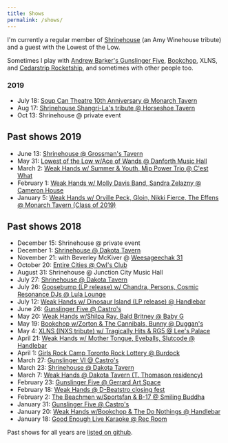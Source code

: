 ```yaml
---
title: Shows
permalink: /shows/
---
```


I'm currently a regular member of [Shrinehouse](https://www.facebook.com/shrinehouseband/) (an Amy Winehouse tribute) and a guest with the Lowest of the Low.

Sometimes I play with [Andrew Barker's Gunslinger Five](andrewbarker.bandcamp.com/album/gunslinger), [Bookchop](http://bookchop.bandcamp.com/), XLNS, and [Cedarstrip Rocketship](https://cedarstriprocketship.bandcamp.com/), and sometimes with other people too.

### 2019

- July 18: [Soup Can Theatre 10th Anniversary @ Monarch Tavern](https://www.facebook.com/events/2307737699264985/)
- Aug 17: [Shrinehouse Shangri-La's tribute @ Horseshoe Tavern](https://www.facebook.com/events/185621135726773/)
- Oct 13: Shrinehouse @ private event

## Past shows 2019

- June 13: [Shrinehouse @ Grossman's Tavern](https://www.facebook.com/events/317729169177200/)
- May 31: [Lowest of the Low w/Ace of Wands @ Danforth Music Hall](https://www.facebook.com/events/2131756887136240/2193686574276604/)
- March 2: [Weak Hands w/ Summer & Youth, Mip Power Trio @ C'est What](https://www.facebook.com/events/782724472089374/)
- February 1: [Weak Hands w/ Molly Davis Band, Sandra Zelazny @ Cameron House](https://www.facebook.com/events/308366519799844/)
- January 5: [Weak Hands w/ Orville Peck, Gloin, Nikki Fierce, The Effens @ Monarch Tavern (Class of 2019)](https://www.facebook.com/events/290911961550193/)

## Past shows 2018

- December 15: Shrinehouse @ private event
- December 1: [Shrinehouse @ Dakota Tavern](https://www.facebook.com/events/2199972020271231/)
- November 21: with Beverley McKiver @ [Weesageechak 31](https://www.nativeearth.ca/weesageechak31/)
- October 20: [Entire Cities @ Owl's Club](https://www.facebook.com/events/174739770042010/)
- August 31: Shrinehouse @ Junction City Music Hall
- July 27: [Shrinehouse @ Dakota Tavern](https://www.facebook.com/events/1835803953137082/)
- July 26: [Goosebump (LP release) w/ Chandra, Persons, Cosmic Resonance DJs @ Lula Lounge](https://www.facebook.com/events/579568395761059/)
- July 12: [Weak Hands w/ Dinosaur Island (LP release) @ Handlebar](https://www.facebook.com/events/2010153129236472/)
- June 26: [Gunslinger Five @ Castro's](https://www.facebook.com/events/2248618615350917/)
- May 20: [Weak Hands w/Shilpa Ray, Bald Britney @ Baby G](https://www.facebook.com/events/740651842807731/)
- May 19: [Bookchop w/Zorton & The Cannibals, Bunny @ Duggan's](https://www.facebook.com/events/351086032068066/)
- May 4: [XLNS (INXS tribute) w/ Tragically Hits & RG5 @ Lee's Palace](https://www.facebook.com/events/427626857650176/)
- April 21: [Weak Hands w/ Mother Tongue, Eyeballs, Slutcode @ Handlebar](https://www.facebook.com/events/160232448018992/)
- April 1: [Girls Rock Camp Toronto Rock Lottery @ Burdock](https://www.facebook.com/profile.php?id=1067196316754062)
- March 27: [Gunslinger VI @ Castro's](https://www.facebook.com/events/1831716753793837/)
- March 23: [Shrinehouse @ Dakota Tavern](https://www.facebook.com/events/182588229134490/)
- March 7: [Weak Hands @ Dakota Tavern (T. Thomason residency)](https://www.facebook.com/events/2015483122054456/)
- February 23: [Gunslinger Five @ Gerrard Art Space](https://www.facebook.com/events/396992367419320/)
- February 18: [Weak Hands @ D-Beatstro closing fest](git@github.com:ruhee/ruhee.github.io.git)
- February 2: [The Beachmen w/Sportsfan & B-17 @ Smiling Buddha](https://www.facebook.com/events/208405756395325/)
- January 31: [Gunslinger Five @ Castro's](https://www.facebook.com/events/526888074339726/)
- January 20: [Weak Hands w/Bookchop & The Do Nothings @ Handlebar](https://www.facebook.com/events/1935926319953402/)
- January 18: [Good Enough Live Karaoke @ Rec Room](https://www.facebook.com/events/256323058231012/)

Past shows for all years are [listed on github](https://github.com/ruhee/show-archive/tree/master/raw).
